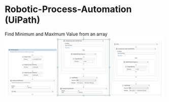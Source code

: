 # Robotic-Process-Automation (UiPath)
Find Minimum and Maximum Value from an array 
<img src="MinMaxSequence.JPG">
